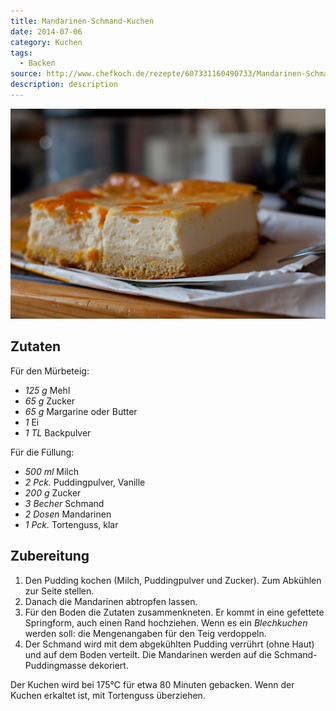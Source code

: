 ```yaml
---
title: Mandarinen-Schmand-Kuchen
date: 2014-07-06
category: Kuchen
tags:
  - Backen
source: http://www.chefkoch.de/rezepte/607331160490733/Mandarinen-Schmand-Kuchen.html
description: description
---
```

![](./bild.jpg)

## Zutaten

Für den Mürbeteig:

* *125 g* Mehl
* *65 g* Zucker
* *65 g* Margarine oder Butter
* *1* Ei
* *1 TL* Backpulver

Für die Füllung:

* *500 ml* Milch
* *2 Pck.* Puddingpulver, Vanille
* *200 g* Zucker
* *3 Becher* Schmand
* *2 Dosen* Mandarinen
* *1 Pck.* Tortenguss, klar

## Zubereitung

1. Den Pudding kochen (Milch, Puddingpulver und Zucker). Zum Abkühlen zur Seite stellen.
2. Danach die Mandarinen abtropfen lassen.
3. Für den Boden die Zutaten zusammenkneten. Er kommt in eine gefettete Springform, auch einen Rand hochziehen.
   Wenn es ein *Blechkuchen* werden soll: die Mengenangaben für den Teig verdoppeln.
4. Der Schmand wird mit dem abgekühlten Pudding verrührt (ohne Haut) und auf dem Boden verteilt. Die Mandarinen werden auf die Schmand-Puddingmasse dekoriert.

Der Kuchen wird bei 175°C für etwa 80 Minuten gebacken.
Wenn der Kuchen erkaltet ist, mit Tortenguss überziehen.